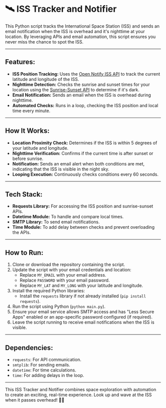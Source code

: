 # 🛰 ISS Tracker and Notifier

This Python script tracks the International Space Station (ISS) and sends an email notification when the ISS is overhead and it's nighttime at your location. By leveraging APIs and email automation, this script ensures you never miss the chance to spot the ISS.

---

## **Features:**
- **ISS Position Tracking:** Uses the [Open Notify ISS API](http://api.open-notify.org) to track the current latitude and longitude of the ISS.
- **Nighttime Detection:** Checks the sunrise and sunset times for your location using the [Sunrise-Sunset API](https://sunrise-sunset.org/api) to determine if it's dark.
- **Email Notification:** Sends an email when the ISS is overhead during nighttime.
- **Automated Checks:** Runs in a loop, checking the ISS position and local time every minute.

---

## **How It Works:**
- **Location Proximity Check:** Determines if the ISS is within 5 degrees of your latitude and longitude.
- **Nighttime Verification:** Confirms if the current time is after sunset or before sunrise.
- **Notification:** Sends an email alert when both conditions are met, indicating that the ISS is visible in the night sky.
- **Looping Execution:** Continuously checks conditions every 60 seconds.

---

## **Tech Stack:**
- **Requests Library:** For accessing the ISS position and sunrise-sunset APIs.
- **Datetime Module:** To handle and compare local times.
- **SMTP Library:** To send email notifications.
- **Time Module:** To add delay between checks and prevent overloading the APIs.

---

## **How to Run:**
1. Clone or download the repository containing the script.
2. Update the script with your email credentials and location:
   - Replace `MY_EMAIL` with your email address.
   - Replace `PASSWORD` with your email password.
   - Replace `MY_LAT` and `MY_LONG` with your latitude and longitude.
3. Install the required Python libraries:
   - Install the `requests` library if not already installed (`pip install requests`).
4. Run the script using Python (`python main.py`).
5. Ensure your email service allows SMTP access and has "Less Secure Apps" enabled or an app-specific password configured (if required).
6. Leave the script running to receive email notifications when the ISS is visible.

---

## **Dependencies:**
- `requests`: For API communication.
- `smtplib`: For sending emails.
- `datetime`: For time calculations.
- `time`: For adding delays in the loop.

---

This ISS Tracker and Notifier combines space exploration with automation to create an exciting, real-time experience. Look up and wave at the ISS when it passes overhead! 🌌🚀
